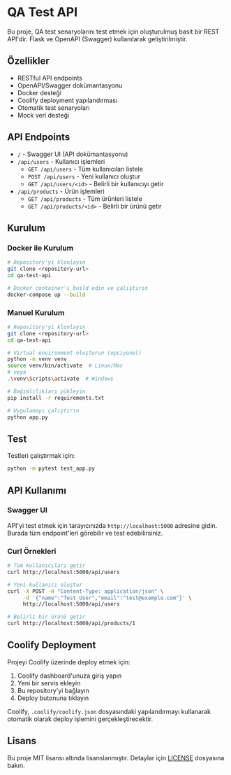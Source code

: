 # QA Test API

Bu proje, QA test senaryolarını test etmek için oluşturulmuş basit bir REST API'dir. Flask ve OpenAPI (Swagger) kullanılarak geliştirilmiştir.

## Özellikler

- RESTful API endpoints
- OpenAPI/Swagger dokümantasyonu
- Docker desteği
- Coolify deployment yapılandırması
- Otomatik test senaryoları
- Mock veri desteği

## API Endpoints

- `/` - Swagger UI (API dokümantasyonu)
- `/api/users` - Kullanıcı işlemleri
  - `GET /api/users` - Tüm kullanıcıları listele
  - `POST /api/users` - Yeni kullanıcı oluştur
  - `GET /api/users/<id>` - Belirli bir kullanıcıyı getir
- `/api/products` - Ürün işlemleri
  - `GET /api/products` - Tüm ürünleri listele
  - `GET /api/products/<id>` - Belirli bir ürünü getir

## Kurulum

### Docker ile Kurulum

```bash
# Repository'yi klonlayın
git clone <repository-url>
cd qa-test-api

# Docker container'ı build edin ve çalıştırın
docker-compose up --build
```

### Manuel Kurulum

```bash
# Repository'yi klonlayın
git clone <repository-url>
cd qa-test-api

# Virtual environment oluşturun (opsiyonel)
python -m venv venv
source venv/bin/activate  # Linux/Mac
# veya
.\venv\Scripts\activate  # Windows

# Bağımlılıkları yükleyin
pip install -r requirements.txt

# Uygulamayı çalıştırın
python app.py
```

## Test

Testleri çalıştırmak için:

```bash
python -m pytest test_app.py
```

## API Kullanımı

### Swagger UI

API'yi test etmek için tarayıcınızda `http://localhost:5000` adresine gidin. Burada tüm endpoint'leri görebilir ve test edebilirsiniz.

### Curl Örnekleri

```bash
# Tüm kullanıcıları getir
curl http://localhost:5000/api/users

# Yeni kullanıcı oluştur
curl -X POST -H "Content-Type: application/json" \
     -d '{"name":"Test User","email":"test@example.com"}' \
     http://localhost:5000/api/users

# Belirli bir ürünü getir
curl http://localhost:5000/api/products/1
```

## Coolify Deployment

Projeyi Coolify üzerinde deploy etmek için:

1. Coolify dashboard'unuza giriş yapın
2. Yeni bir servis ekleyin
3. Bu repository'yi bağlayın
4. Deploy butonuna tıklayın

Coolify, `.coolify/coolify.json` dosyasındaki yapılandırmayı kullanarak otomatik olarak deploy işlemini gerçekleştirecektir.

## Lisans

Bu proje MIT lisansı altında lisanslanmıştır. Detaylar için [LICENSE](LICENSE) dosyasına bakın. 